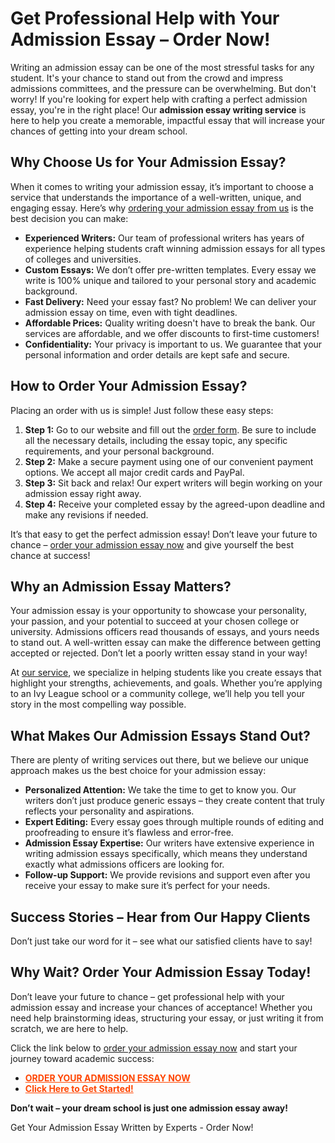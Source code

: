 <h1>Get Professional Help with Your Admission Essay – Order Now!</h1>

<p>Writing an admission essay can be one of the most stressful tasks for any student. It's your chance to stand out from the crowd and impress admissions committees, and the pressure can be overwhelming. But don't worry! If you're looking for expert help with crafting a perfect admission essay, you're in the right place! Our <strong>admission essay writing service</strong> is here to help you create a memorable, impactful essay that will increase your chances of getting into your dream school.</p>

<h2>Why Choose Us for Your Admission Essay?</h2>
<p>When it comes to writing your admission essay, it’s important to choose a service that understands the importance of a well-written, unique, and engaging essay. Here’s why <a href="https://tinyurl.com/topessay?keyword=order+admission+essay">ordering your admission essay from us</a> is the best decision you can make:</p>

<ul>
  <li><strong>Experienced Writers:</strong> Our team of professional writers has years of experience helping students craft winning admission essays for all types of colleges and universities.</li>
  <li><strong>Custom Essays:</strong> We don’t offer pre-written templates. Every essay we write is 100% unique and tailored to your personal story and academic background.</li>
  <li><strong>Fast Delivery:</strong> Need your essay fast? No problem! We can deliver your admission essay on time, even with tight deadlines.</li>
  <li><strong>Affordable Prices:</strong> Quality writing doesn't have to break the bank. Our services are affordable, and we offer discounts to first-time customers!</li>
  <li><strong>Confidentiality:</strong> Your privacy is important to us. We guarantee that your personal information and order details are kept safe and secure.</li>
</ul>

<h2>How to Order Your Admission Essay?</h2>
<p>Placing an order with us is simple! Just follow these easy steps:</p>
<ol>
  <li><strong>Step 1:</strong> Go to our website and fill out the <a href="https://tinyurl.com/topessay?keyword=order+admission+essay">order form</a>. Be sure to include all the necessary details, including the essay topic, any specific requirements, and your personal background.</li>
  <li><strong>Step 2:</strong> Make a secure payment using one of our convenient payment options. We accept all major credit cards and PayPal.</li>
  <li><strong>Step 3:</strong> Sit back and relax! Our expert writers will begin working on your admission essay right away.</li>
  <li><strong>Step 4:</strong> Receive your completed essay by the agreed-upon deadline and make any revisions if needed.</li>
</ol>

<p>It’s that easy to get the perfect admission essay! Don’t leave your future to chance – <a href="https://tinyurl.com/topessay?keyword=order+admission+essay">order your admission essay now</a> and give yourself the best chance at success!</p>

<h2>Why an Admission Essay Matters?</h2>
<p>Your admission essay is your opportunity to showcase your personality, your passion, and your potential to succeed at your chosen college or university. Admissions officers read thousands of essays, and yours needs to stand out. A well-written essay can make the difference between getting accepted or rejected. Don’t let a poorly written essay stand in your way!</p>

<p>At <a href="https://tinyurl.com/topessay?keyword=order+admission+essay">our service</a>, we specialize in helping students like you create essays that highlight your strengths, achievements, and goals. Whether you’re applying to an Ivy League school or a community college, we’ll help you tell your story in the most compelling way possible.</p>

<h2>What Makes Our Admission Essays Stand Out?</h2>
<p>There are plenty of writing services out there, but we believe our unique approach makes us the best choice for your admission essay:</p>
<ul>
  <li><strong>Personalized Attention:</strong> We take the time to get to know you. Our writers don’t just produce generic essays – they create content that truly reflects your personality and aspirations.</li>
  <li><strong>Expert Editing:</strong> Every essay goes through multiple rounds of editing and proofreading to ensure it’s flawless and error-free.</li>
  <li><strong>Admission Essay Expertise:</strong> Our writers have extensive experience in writing admission essays specifically, which means they understand exactly what admissions officers are looking for.</li>
  <li><strong>Follow-up Support:</strong> We provide revisions and support even after you receive your essay to make sure it’s perfect for your needs.</li>
</ul>

<h2>Success Stories – Hear from Our Happy Clients</h2>
<p>Don’t just take our word for it – see what our satisfied clients have to say!</p>



<h2>Why Wait? Order Your Admission Essay Today!</h2>
<p>Don’t leave your future to chance – get professional help with your admission essay and increase your chances of acceptance! Whether you need help brainstorming ideas, structuring your essay, or just writing it from scratch, we are here to help.</p>

<p>Click the link below to <a href="https://tinyurl.com/topessay?keyword=order+admission+essay">order your admission essay now</a> and start your journey toward academic success:</p>
<ul>
  <li><a href="https://tinyurl.com/topessay?keyword=order+admission+essay" style="font-weight: bold; color: #ff4500;">ORDER YOUR ADMISSION ESSAY NOW</a></li>
  <li><a href="https://tinyurl.com/topessay?keyword=order+admission+essay" style="font-weight: bold; color: #ff4500;">Click Here to Get Started!</a></li>
</ul>

<p><strong>Don’t wait – your dream school is just one admission essay away!</strong> </p>
Get Your Admission Essay Written by Experts - Order Now!
